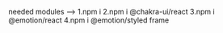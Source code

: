 needed modules -->
1.npm i
2.npm i @chakra-ui/react
3.npm i @emotion/react
4.npm i @emotion/styled frame


